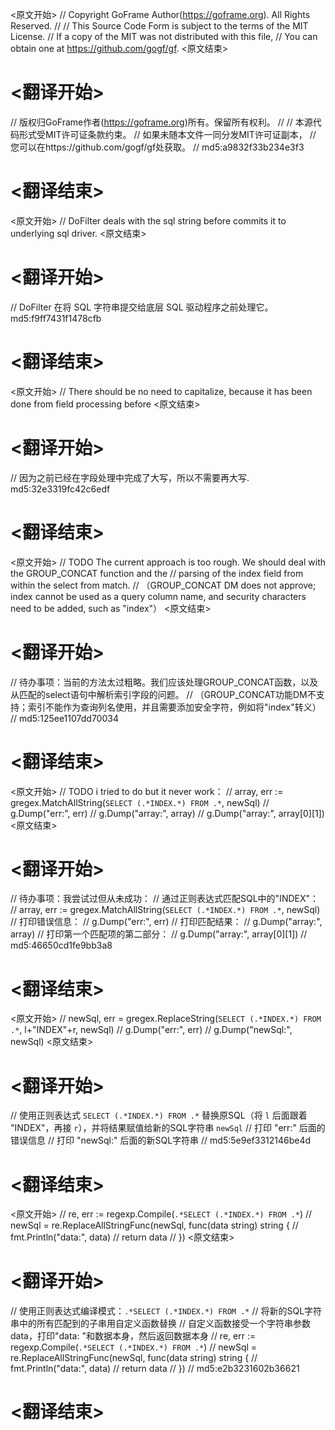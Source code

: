 
<原文开始>
// Copyright GoFrame Author(https://goframe.org). All Rights Reserved.
//
// This Source Code Form is subject to the terms of the MIT License.
// If a copy of the MIT was not distributed with this file,
// You can obtain one at https://github.com/gogf/gf.
<原文结束>

# <翻译开始>
// 版权归GoFrame作者(https://goframe.org)所有。保留所有权利。
//
// 本源代码形式受MIT许可证条款约束。
// 如果未随本文件一同分发MIT许可证副本，
// 您可以在https://github.com/gogf/gf处获取。
// md5:a9832f33b234e3f3
# <翻译结束>


<原文开始>
// DoFilter deals with the sql string before commits it to underlying sql driver.
<原文结束>

# <翻译开始>
// DoFilter 在将 SQL 字符串提交给底层 SQL 驱动程序之前处理它。 md5:f9ff7431f1478cfb
# <翻译结束>


<原文开始>
// There should be no need to capitalize, because it has been done from field processing before
<原文结束>

# <翻译开始>
// 因为之前已经在字段处理中完成了大写，所以不需要再大写. md5:32e3319fc42c6edf
# <翻译结束>


<原文开始>
	// TODO The current approach is too rough. We should deal with the GROUP_CONCAT function and the
	// parsing of the index field from within the select from match.
	// （GROUP_CONCAT DM  does not approve; index cannot be used as a query column name, and security characters need to be added, such as "index"）
<原文结束>

# <翻译开始>
// 待办事项：当前的方法太过粗略。我们应该处理GROUP_CONCAT函数，以及从匹配的select语句中解析索引字段的问题。
// （GROUP_CONCAT功能DM不支持；索引不能作为查询列名使用，并且需要添加安全字符，例如将"index"转义）
// md5:125ee1107dd70034
# <翻译结束>


<原文开始>
	// TODO i tried to do but it never work：
	// array, err := gregex.MatchAllString(`SELECT (.*INDEX.*) FROM .*`, newSql)
	// g.Dump("err:", err)
	// g.Dump("array:", array)
	// g.Dump("array:", array[0][1])
<原文结束>

# <翻译开始>
// 待办事项：我尝试过但从未成功：
// 通过正则表达式匹配SQL中的"INDEX"：
// array, err := gregex.MatchAllString(`SELECT (.*INDEX.*) FROM .*`, newSql)
// 打印错误信息：
// g.Dump("err:", err)
// 打印匹配结果：
// g.Dump("array:", array)
// 打印第一个匹配项的第二部分：
// g.Dump("array:", array[0][1])
// md5:46650cd1fe9bb3a8
# <翻译结束>


<原文开始>
	// newSql, err = gregex.ReplaceString(`SELECT (.*INDEX.*) FROM .*`, l+"INDEX"+r, newSql)
	// g.Dump("err:", err)
	// g.Dump("newSql:", newSql)
<原文结束>

# <翻译开始>
// 使用正则表达式 `SELECT (.*INDEX.*) FROM .*` 替换原SQL（将 `l` 后面跟着 "INDEX"，再接 `r`），并将结果赋值给新的SQL字符串 `newSql`
// 打印 "err:" 后面的错误信息
// 打印 "newSql:" 后面的新SQL字符串
// md5:5e9ef3312146be4d
# <翻译结束>


<原文开始>
	// re, err := regexp.Compile(`.*SELECT (.*INDEX.*) FROM .*`)
	// newSql = re.ReplaceAllStringFunc(newSql, func(data string) string {
	// 	fmt.Println("data:", data)
	// 	return data
	// })
<原文结束>

# <翻译开始>
// 使用正则表达式编译模式：`.*SELECT (.*INDEX.*) FROM .*`
// 将新的SQL字符串中的所有匹配到的子串用自定义函数替换
// 自定义函数接受一个字符串参数data，打印"data: "和数据本身，然后返回数据本身
// re, err := regexp.Compile(`.*SELECT (.*INDEX.*) FROM .*`)
// newSql = re.ReplaceAllStringFunc(newSql, func(data string) string {
// 	fmt.Println("data:", data)
// 	return data
// })
// md5:e2b3231602b36621
# <翻译结束>

